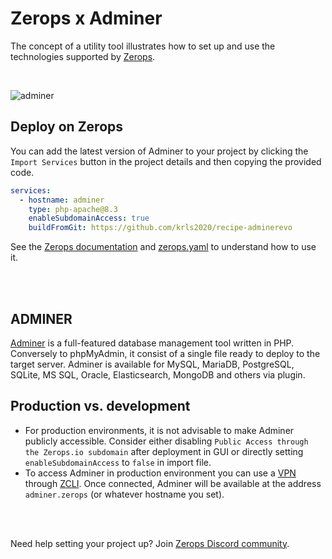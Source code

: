 # Zerops x Adminer
The concept of a utility tool illustrates how to set up and use the technologies supported by [Zerops](https://zerops.io).

<br />

![adminer](https://github.com/zeropsio/recipe-shared-assets/blob/main/covers/cover-adminer.png)

## Deploy on Zerops
You can add the latest version of Adminer to your project by clicking the ```Import Services``` button in the project details and then copying the provided code.


```yaml
services:
  - hostname: adminer
    type: php-apache@8.3
    enableSubdomainAccess: true
    buildFromGit: https://github.com/krls2020/recipe-adminerevo
```
See the [Zerops documentation](https://docs.zerops.io/references/import) and [zerops.yaml](https://github.com/zeropsio/recipe-adminer/blob/main/zerops.yml) to understand how to use it.



<br/>
<br/>

## ADMINER

[Adminer](https://www.adminer.org/en) is a full-featured database management tool written in PHP. Conversely to phpMyAdmin, it consist of a single file ready to deploy to the target server. Adminer is available for MySQL, MariaDB, PostgreSQL, SQLite, MS SQL, Oracle, Elasticsearch, MongoDB and others via plugin.


## Production vs. development

- For production environments, it is not advisable to make Adminer publicly accessible. Consider either disabling ```Public Access through the Zerops.io subdomain```  after deployment in GUI  or directly setting `enableSubdomainAccess` to `false` in import file.
- To access Adminer in production environment you can use a  [VPN](https://docs.zerops.io/references/vpn) through [ZCLI](https://docs.zerops.io/references/cli). Once connected, Adminer will be available at the address `adminer.zerops` (or whatever hostname you set).

<br/>
<br/>

Need help setting your project up? Join [Zerops Discord community](https://discord.com/invite/WDvCZ54).